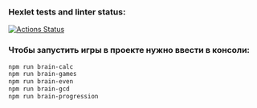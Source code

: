 ### Hexlet tests and linter status:

[![Actions Status](https://github.com/arsenyevdmitry/frontend-project-44/workflows/hexlet-check/badge.svg)](https://github.com/arsenyevdmitry/frontend-project-44/actions)

### Чтобы запустить игры в проекте нужно ввести в консоли:

```bash
npm run brain-calc
npm run brain-games
npm run brain-even
npm run brain-gcd
npm run brain-progression
```
